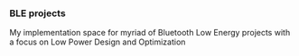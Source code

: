 ### BLE projects 
My implementation space for myriad of Bluetooth Low Energy projects with a focus 
on Low Power Design and Optimization